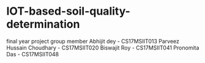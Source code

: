 # IOT-based-soil-quality-determination
final year project 
group member
Abhijit dey - CS17MSIIT013
Parveez Hussain Choudhary - CS17MSIIT020
Biswajit Roy - CS17MSIIT041
Pronomita Das - CS17MSIIT048
